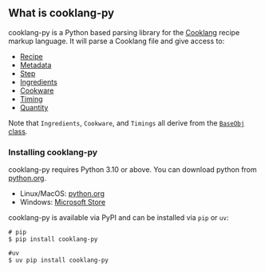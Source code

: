 ## What is cooklang-py

cooklang-py is a Python based parsing library for the [Cooklang](https://cooklang.org)
recipe markup language. It will parse a Cooklang file and give access to:

- [Recipe](recipe.md)
- [Metadata](metadata.md)
- [Step](step.md)
- [Ingredients](ingredient.md)
- [Cookware](cookware.md)
- [Timing](timing.md)
- [Quantity](quantity.md)

Note that `Ingredients`, `Cookware`, and `Timings` all derive from the
[`BaseObj` class](base_object.md).

### Installing cooklang-py

cooklang-py requires Python 3.10 or above. You can download python from [python.org](https://python.org).

- Linux/MacOS: [python.org](https://python.org)
- Windows: [Microsoft Store](https://apps.microsoft.com/store/detail/python-311/9NRWMJP3717K)

cooklang-py is available via PyPI and can be installed via `pip` or `uv`:

```shell
# pip
$ pip install cooklang-py

#uv
$ uv pip install cooklang-py
```
